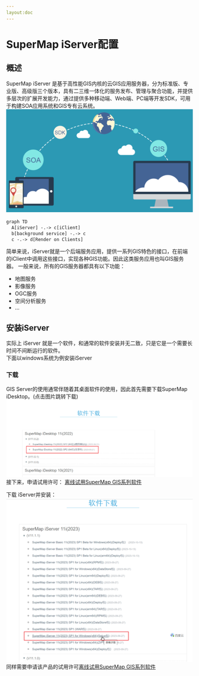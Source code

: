 ```yaml
---
layout:doc
---
```

# SuperMap iServer配置
## 概述
SuperMap iServer 是基于高性能GIS内核的云GIS应用服务器，分为标准版、专业版、高级版三个版本，具有二三维一体化的服务发布、管理与聚合功能，并提供多层次的扩展开发能力，通过提供多种移动端、Web端、PC端等开发SDK，可用于构建SOA应用系统和GIS专有云系统。
![iServer架构图](/imgs/supermap/intro/01.png)

```mermaid
graph TD
  A[iServer] -.-> c[iClient]
  b[background service] -.-> c
  c -.-> d[Render on Clients]
```
简单来说，iServer就是一个后端服务应用，提供一系列GIS特色的接口，在前端的iClient中调用这些接口，实现各种GIS功能。因此这类服务应用也叫GIS服务器。
一般来说，所有的GIS服务器都具有以下功能：
- 地图服务
- 影像服务
- OGC服务
- 空间分析服务
- ...

## 安装iServer
实际上 iServer 就是一个软件，和通常的软件安装并无二致，只是它是一个需要长时间不间断运行的软件。  
下面以windows系统为例安装iServer
### 下载
GIS Server的使用通常伴随着其桌面软件的使用，因此首先需要下载SuperMap iDesktop。(点击图片跳转下载)
[![iDesktop下载](/imgs/supermap/env/iserver/01.png)](http://support.supermap.com.cn/product/iDesktop.aspx#downlo)
接下来，申请试用许可：
[离线试用SuperMap GIS系列软件](https://doc.supermapol.com/zh-hans/TrialLicense/filetrial.html)  

下载 iServer并安装：
[![iServer下载](/imgs/supermap/env/iserver/02.png)](http://support.supermap.com.cn/product/iServer.aspx#downlo)
同样需要申请该产品的试用许可[离线试用SuperMap GIS系列软件](https://doc.supermapol.com/zh-hans/TrialLicense/filetrial.html)  
